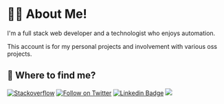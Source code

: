 # 👨‍💻 About Me!

I'm a full stack web developer and a technologist who enjoys automation.

This account is for my personal projects and involvement with various oss projects.

## 🤔 Where to find me?

<a href="https://stackoverflow.com/users/7836833/deepakchethan?tab=profile"><img src="https://img.shields.io/stackexchange/stackoverflow/r/7836833?style=social" alt="Stackoverflow"></a>
[![Follow on Twitter](https://img.shields.io/twitter/follow/deepakchethan.svg?logo=twitter)](https://twitter.com/deepakchethan)
[![Linkedin Badge](https://img.shields.io/badge/-Deepak%20Chethan-blue?style=flat-square&logo=Linkedin&logoColor=white&link=https://www.linkedin.com/in/deepakchethan/)](https://www.linkedin.com/in/deepakchethan/)
![](https://komarev.com/ghpvc/?username=deepakchethan&color=green)

